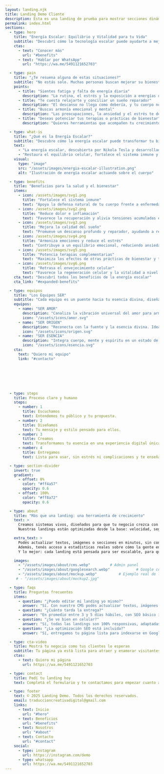 ```yaml
---
layout: landing.njk
title: Landing Demo Cliente
description: Esta es una landing de prueba para mostrar secciones dinámicas.
permalink: index.html
sections:
  - type: hero
    title: "Energía Escalar: Equilibrio y Vitalidad para tu Vida"
    subtitle: "Descubrí cómo la tecnología escalar puede ayudarte a mejorar tu bienestar físico, mental y emocional."
    ctas:
      - text: "Conocer más"
        url: "#benefits"
      - text: "Hablar por WhatsApp"
        url: "https://wa.me/5491121652703"

  - type: pain
    title: "¿Te resuena alguna de estas situaciones?"
    subtitle: "No estás solo. Muchas personas buscan mejorar su bienestar y calidad de vida."
    points:
      - title: "Sientes fatiga y falta de energía diaria"
        description: "La rutina, el estrés y la exposición a energías densas afectan tu vitalidad."
      - title: "Te cuesta relajarte y conciliar un sueño reparador"
        description: "El descanso no llega como debería, y tu cuerpo no logra recuperarse completamente."
      - title: "Buscas armonía emocional y mental"
        description: "Las preocupaciones, la ansiedad y el estrés te desconectan de tu bienestar natural."
      - title: "Deseas potenciar tus terapias o prácticas de bienestar"
        description: "Quieres herramientas que acompañen tu crecimiento, salud y equilibrio de manera integral."

  - type: what-is
    title: "¿Qué es la Energía Escalar?"
    subtitle: "Descubre cómo la energía escalar puede transformar tu bienestar de manera integral."
    text:
      - "La energía escalar, descubierta por Nikola Tesla y desarrollada por científicos actuales, trabaja en el campo cuántico del cuerpo."
      - "Restaura el equilibrio celular, fortalece el sistema inmune y armoniza emociones, conectándote con la frecuencia natural de la Tierra."
    visual:
      type: "image"
      src: "/assets/images/energia-escalar-illustration.png"
      alt: "Ilustración de energía escalar actuando sobre el cuerpo"

  - type: benefits
    title: "Beneficios para la salud y el bienestar"
    items:
      - icon: /assets/images/svg1.png
        title: "Fortalece el sistema inmune"
        text: "Apoya la defensa natural de tu cuerpo frente a enfermedades y agentes externos."
      - icon: /assets/images/svg2.png
        title: "Reduce dolor e inflamación"
        text: "Favorece la recuperación y alivia tensiones acumuladas en músculos y articulaciones."
      - icon: /assets/images/svg3.png
        title: "Mejora la calidad del sueño"
        text: "Promueve un descanso profundo y reparador, ayudando a restaurar energía y vitalidad."
      - icon: /assets/images/svg4.png
        title: "Armoniza emociones y reduce el estrés"
        text: "Contribuye a un equilibrio emocional, reduciendo ansiedad y tensiones cotidianas."
      - icon: /assets/images/svg5.png
        title: "Potencia terapias complementarias"
        text: "Maximiza los efectos de otras prácticas de bienestar y tratamientos holísticos."
      - icon: /assets/images/svg6.png
        title: "Retrasa el envejecimiento celular"
        text: "Favorece la regeneración celular y la vitalidad a nivel físico y mental."
    cta_text: "Descubrí todos los beneficios de la energía escalar"
    cta_link: "#expanded-benefits"

  - type: equipos
    title: "Los Equipos SER"
    subtitle: "Cada equipo es un puente hacia tu esencia divina, diseñado para elevar tu vibración y armonizar cuerpo, mente y espíritu."
    equipos:
      - name: "SER AMOR"
        description: "Canaliza la vibración universal del amor para armonizar tus emociones, potenciar relaciones y cultivar paz interior."
        icon: "/assets/icons/amor.svg"
      - name: "SER ORIGEN"
        description: "Reconecta con la fuente y la esencia divina. Ideal para quienes buscan claridad, propósito y equilibrio profundo."
        icon: "/assets/icons/origen.svg"
      - name: "SER ESENCIA"
        description: "Integra cuerpo, mente y espíritu en un estado de plenitud. Expande la conciencia y fortalece el bienestar integral."
        icon: "/assets/icons/esencia.svg"
    cta:
      text: "Quiero mi equipo"
      link: "#contacto"







  - type: steps
    title: Proceso claro y humano
    steps:
      - number: 1
        title: Escuchamos
        text: Entendemos tu público y tu propuesta.
      - number: 2
        title: Diseñamos
        text: Tu mensaje y estilo pensado para ellos.
      - number: 3
        title: Creamos
        text: Transformamos tu esencia en una experiencia digital única que habla por sí sola.
      - number: 4
        title: Entregamos
        text: Lista para usar, sin estrés ni complicaciones y te enseñamos a gestionarla fácilmente.

  - type: section-divider
    invert: true
    gradient:
      - offset: 0%
        color: "#ff4a57"
        opacity: 0.6
      - offset: 100%
        color: "#ff8a72"
        opacity: 0.6

  - type: about
    title: "Más que una landing: una herramienta de crecimiento"
    text: >
      Creamos sistemas vivos, diseñados para que tu negocio crezca con solidez y transparencia. 
      Nuestras landings están optimizadas desde la base: velocidad, seguridad y diseño responsivo en todos los dispositivos.

    extra_text: >
      Podés actualizar textos, imágenes o secciones en minutos, sin conocimientos técnicos. 
      Además, tenés acceso a estadísticas reales sobre cómo la gente encuentra tu negocio en la web. 
      Y lo mejor: cada landing está pensada para ser escalable, para que tu presencia digital crezca al mismo ritmo que vos.

    images:
      - "/assets/images/about/cms.webp"         # Admin panel
      - "/assets/images/about/googlesearch.webp"            # Google console
      - "/assets/images/about/mockup.webp"          # Ejemplo real de landing
     # - "/assets/images/about/mockup2.jpg"

  - type: faqs
    title: Preguntas frecuentes
    items:
      - question: "¿Puedo editar mi landing yo mismo?"
        answer: "Sí. Con nuestro CMS podés actualizar textos, imágenes y secciones sin conocimientos técnicos."
      - question: "¿Cuánto tarda la entrega?"
        answer: "En promedio entre 3 y 5 días hábiles, con SEO básico incluido. Si necesitás urgencia, podemos agilizar el proceso."
      - question: "¿Se ve bien en celular?"
        answer: "Sí, todas las landings son 100% responsivas, adaptadas a cualquier dispositivo."
      - question: "¿La optimización SEO está incluida?"
        answer: "Sí, entregamos tu página lista para indexarse en Google y con métricas conectadas a Search Console."

  - type: cta-video
    title: Mostrá tu negocio como tus clientes lo esperan
    subtitle: Tu página ya está lista para atraer y enamorar visitantes.
    ctas:
      - text: Quiero mi página
        url: https://wa.me/5491121652703

  - type: contact
    title: Pedí tu landing hoy
    text: Completá el formulario y te contactamos para empezar cuanto antes.

  - type: footer
    text: © 2025 Landing Demo. Todos los derechos reservados.
    email: traduccioncreativadigital@gmail.com
    links:
      - text: Inicio
        url: "#hero"
      - text: Beneficios
        url: "#benefits"
      - text: Nosotros
        url: "#about"
      - text: Contacto
        url: "#contact"
    social:
      - type: instagram
        url: https://instagram.com/demo
      - type: whatsapp
        url: https://wa.me/5491121652703
---
```

